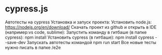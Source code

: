 # cypress.js
Автотесты на cypress
Установка и запуск проекта:
Установить node.js: https://nodejs.org/en/download/
Скачать проект из github и открыть в IDE (например:vs code, sublime):
Запустить команду в гитбаше (в папке cypress): npm install
Установить cypress (в гитбаше): npm install cypress --save-dev
Запускать автотесты командой npm run start
Все новые тесты нужно писать в папке /e2e
<br />
